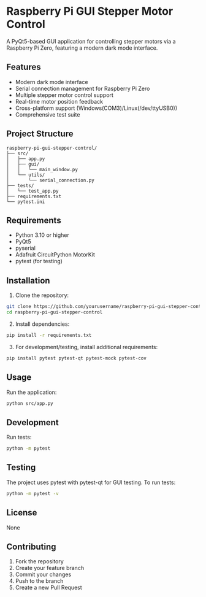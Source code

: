 # Raspberry Pi GUI Stepper Motor Control

A PyQt5-based GUI application for controlling stepper motors via a Raspberry Pi Zero, featuring a modern dark mode interface.

## Features

- Modern dark mode interface
- Serial connection management for Raspberry Pi Zero
- Multiple stepper motor control support
- Real-time motor position feedback
- Cross-platform support (Windows(COM3)/Linux(/dev/ttyUSB0))
- Comprehensive test suite

## Project Structure

```
raspberry-pi-gui-stepper-control/
├── src/
│   ├── app.py
│   ├── gui/
│   │   └── main_window.py
│   └── utils/
│       └── serial_connection.py
├── tests/
│   └── test_app.py
├── requirements.txt
└── pytest.ini
```

## Requirements

- Python 3.10 or higher
- PyQt5
- pyserial
- Adafruit CircuitPython MotorKit
- pytest (for testing)

## Installation

1. Clone the repository:
```bash
git clone https://github.com/yourusername/raspberry-pi-gui-stepper-control.git
cd raspberry-pi-gui-stepper-control
```

2. Install dependencies:
```bash
pip install -r requirements.txt
```

3. For development/testing, install additional requirements:
```bash
pip install pytest pytest-qt pytest-mock pytest-cov
```

## Usage

Run the application:
```bash
python src/app.py
```

## Development

Run tests:
```bash
python -m pytest
```

## Testing

The project uses pytest with pytest-qt for GUI testing. To run tests:

```bash
python -m pytest -v
```

## License

None

## Contributing

1. Fork the repository
2. Create your feature branch
3. Commit your changes
4. Push to the branch
5. Create a new Pull Request
